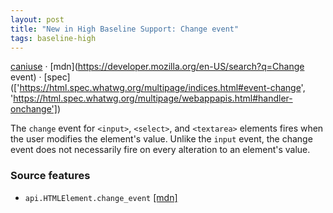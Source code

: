 ```yaml
---
layout: post
title: "New in High Baseline Support: Change event"
tags: baseline-high
---
```


[caniuse](https://caniuse.com/?search=change-event) · [mdn](https://developer.mozilla.org/en-US/search?q=Change event) · [spec](['https://html.spec.whatwg.org/multipage/indices.html#event-change', 'https://html.spec.whatwg.org/multipage/webappapis.html#handler-onchange'])

The `change` event for `<input>`, `<select>`, and `<textarea>` elements fires when the user modifies the element's value. Unlike the `input` event, the change event does not necessarily fire on every alteration to an element's value.

### Source features

- ``api.HTMLElement.change_event`` [[mdn]](https://developer.mozilla.org/en-US/search?q=api.HTMLElement.change_event)
